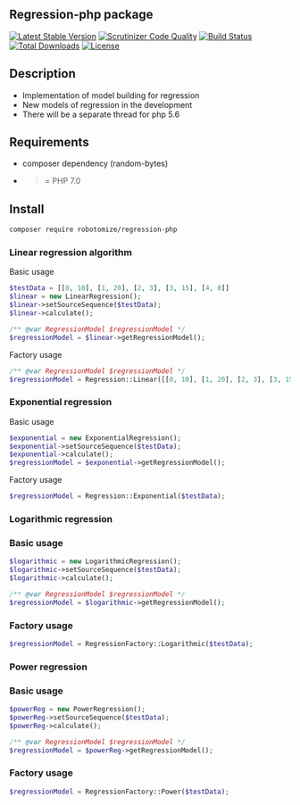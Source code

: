 ## Regression-php package
[![Latest Stable Version](https://poser.pugx.org/robotomize/regression-php/v/stable)](https://packagist.org/packages/robotomize/regression-php)
[![Scrutinizer Code Quality](https://scrutinizer-ci.com/g/robotomize/regression-php/badges/quality-score.png?b=master)](https://scrutinizer-ci.com/g/robotomize/regression-php/?branch=master)
[![Build Status](https://travis-ci.org/robotomize/regression-php.svg?branch=master)](https://travis-ci.org/robotomize/regression-php/)
[![Total Downloads](https://poser.pugx.org/robotomize/regression-php/downloads)](https://packagist.org/packages/robotomize/regression-php)
[![License](https://poser.pugx.org/robotomize/regression-php/license)](https://packagist.org/packages/robotomize/regression-php)
## Description
* Implementation of model building for regression
* New models of regression in the development
* There will be a separate thread for php 5.6

## Requirements
* composer dependency (random-bytes)
* >= PHP 7.0

## Install
```sh
composer require robotomize/regression-php
```

### Linear regression algorithm

Basic usage
```php
$testData = [[0, 10], [1, 20], [2, 3], [3, 15], [4, 0]]
$linear = new LinearRegression();
$linear->setSourceSequence($testData);
$linear->calculate();

/** @var RegressionModel $regressionModel */
$regressionModel = $linear->getRegressionModel();

```

Factory usage

```php
/** @var RegressionModel $regressionModel */
$regressionModel = Regression::Linear([[0, 10], [1, 20], [2, 3], [3, 15], [4, 0]]);
```
### Exponential regression

Basic usage

```php
$exponential = new ExponentialRegression();
$exponential->setSourceSequence($testData);
$exponential->calculate();
$regressionModel = $exponential->getRegressionModel();
```

Factory usage

```php
$regressionModel = Regression::Exponential($testData);
```
### Logarithmic regression

### Basic usage
```php
$logarithmic = new LogarithmicRegression();
$logarithmic->setSourceSequence($testData);
$logarithmic->calculate();

/** @var RegressionModel $regressionModel */
$regressionModel = $logarithmic->getRegressionModel();
```

### Factory usage
```php
$regressionModel = RegressionFactory::Logarithmic($testData);
```

### Power regression

### Basic usage
```php
$powerReg = new PowerRegression();
$powerReg->setSourceSequence($testData);
$powerReg->calculate();

/** @var RegressionModel $regressionModel */
$regressionModel = $powerReg->getRegressionModel();
```

### Factory usage
```php
$regressionModel = RegressionFactory::Power($testData);
```
